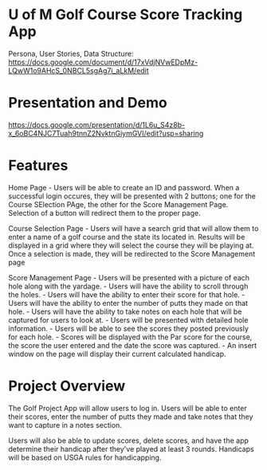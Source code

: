 # U of M Golf Course Score Tracking App
Persona, User Stories, Data Structure: https://docs.google.com/document/d/17xVdjNVwEDpMz-LQwW1o9AHcS_0NBCL5sgAg7i_aLkM/edit

# Presentation and Demo
https://docs.google.com/presentation/d/1L6u_S4z8b-x_6oBC4NJC7Tuah9tnnZ2NvktnGiymGVI/edit?usp=sharing

# Features 
Home Page
    - Users will be able to create an ID and password. When a successful login occures, they will be presented with 2 buttons; one for the Course SElection PAge, the other for the Score Management Page. Selection of a button will redirect them to the proper page.

Course Selection Page
    - Users will have a search grid that will allow them to enter a name of a golf course and the state its located in. Results will be displayed in
    a grid where they will select the course they will be playing at. Once a selection is made, they will be redirected to the Score Management page

Score Management Page
    - Users will be presented with a picture of each hole along with the yardage. 
    - Users will have the ability to scroll through the holes.
    - Users will have the ability to enter their score for that hole.
    - Users will have the ability to enter the number of putts they made on that hole.
    - Users will have the ability to take notes on each hole that will be captured for users to look at.
    - Users will be presented with detailed hole information.
    - Users will be able to see the scores they posted previously for each hole.
    - Scores will be displayed with the Par score for the course, the score the user entered and the date the score was captured.
    - An insert window on the page will display their current calculated handicap.

# Project Overview
The Golf Project App will allow users to log in. Users will be able to enter their scores, enter the number of putts they made and take notes that they want to capture in a notes section.

Users will also be able to update scores, delete scores, and have the app determine their handicap after they've played at least 3 rounds. Handicaps will be based on USGA rules for handicapping.
